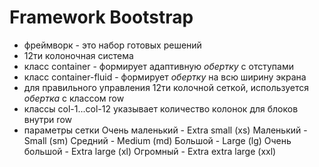 # Framework Bootstrap
- фреймворк - это набор готовых решений
- 12ти колоночная система
- класс container - формирует адаптивную *обертку* с отступами
- класс container-fluid - формирует *обертку* на всю ширину экрана
- для правильного управления 12ти колочной сеткой, используется *обертка* с классом row
- классы col-1...col-12 указывает количество колонок для блоков внутри row
- параметры сетки
  Очень маленький - Extra small (xs)
  Маленький - Small (sm)
  Средний - Medium (md)
  Большой - Large (lg)
  Очень большой - Extra large (xl)
  Огромный - Extra extra large (xxl)
